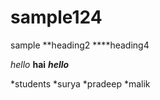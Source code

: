 # sample124
sample
**heading2
****heading4

*hello*
**hai**
***hello***

*students
 *surya
 *pradeep
 *malik
 
 
